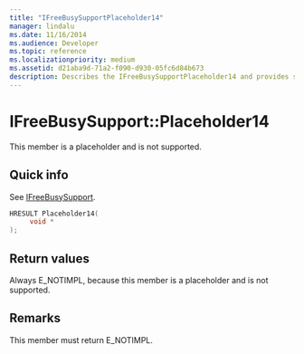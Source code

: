 ```yaml
---
title: "IFreeBusySupportPlaceholder14"
manager: lindalu
ms.date: 11/16/2014
ms.audience: Developer
ms.topic: reference
ms.localizationpriority: medium
ms.assetid: d21aba9d-71a2-f090-d930-05fc6d84b673
description: Describes the IFreeBusySupportPlaceholder14 and provides syntax, return value, and additional remarks. This member is a placeholder and is not supported.
---
```


# IFreeBusySupport::Placeholder14

This member is a placeholder and is not supported.
  
## Quick info

See [IFreeBusySupport](ifreebusysupport.md).
  
```cpp
HRESULT Placeholder14( 
     void * 
);

```

## Return values

Always E_NOTIMPL, because this member is a placeholder and is not supported.
  
## Remarks

This member must return E_NOTIMPL.
  

